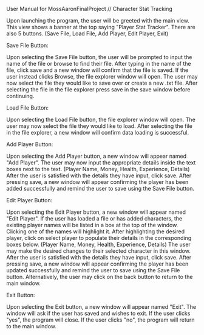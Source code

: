 User Manual for MossAaronFinalProject // Character Stat Tracking

Upon launching the program, the user will be greeted with the main view.
This view shows a banner at the top saying "Player Stat Tracker".
There are also 5 buttons. (Save File, Load File, Add Player, Edit Player, Exit)

Save File Button:

Upon selecting the Save File button, the user will be prompted to input the name of the file or browse to find their file.
After typing in the name of the file, click save and a new window will confirm that the file is saved. 
If the user instead clicks Browse, the file explorer window will open.
The user may now select the file they would like to save over or create a new .txt file.
After selecting the file in the file explorer press save in the save window before continuing.

Load File Button:

Upon selecting the Load File button, the file explorer window will open.
The user may now select the file they would like to load.
After selecting the file in the file explorer, a new window will confirm data loading is successful.

Add Player Button:

Upon selecting the Add Player button, a new window will appear named "Add Player".
The user may now input the appropriate details inside the text boxes next to the text. (Player Name, Money, Health, Experience, Details)
After the user is satisfied with the details they have input, click save.
After pressing save, a new window will appear confirming the player has been added successfully and remind the user to save using the Save File button.

Edit Player Button: 

Upon selecting the Edit Player button, a new window will appear named "Edit Player".
If the user has loaded a file or has added characters, the existing player names will be listed in a box at the top of the window.
Clicking one of the names will highlight it.
After highlighting the desired player, click on select player to populate their details in the corresponding boxes below. (Player Name, Money, Health, Experience, Details)
The user may make the desired changes to their selected character in this window.
After the user is satisfied with the details they have input, click save.
After pressing save, a new window will appear confirming the player has been updated successfully and remind the user to save using the Save File button.
Alternatively, the user may click on the back button to return to the main window.

Exit Button:

Upon selecting the Exit button, a new window will appear named "Exit".
The window will ask if the user has saved and wishes to exit.
If the user clicks "yes", the program will close.
If the user clicks "no", the program will return to the main window.
